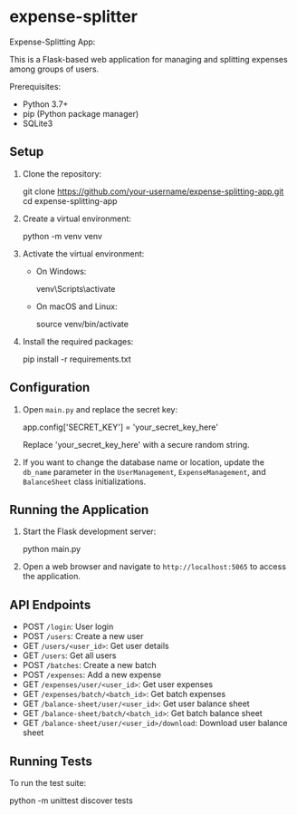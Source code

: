 # expense-splitter

Expense-Splitting App:

This is a Flask-based web application for managing and splitting expenses among groups of users.


Prerequisites:

- Python 3.7+
- pip (Python package manager)
- SQLite3

## Setup

1. Clone the repository:

   git clone https://github.com/your-username/expense-splitting-app.git
   cd expense-splitting-app

2. Create a virtual environment:

   python -m venv venv


3. Activate the virtual environment:
   - On Windows:
     
     venv\Scripts\activate
     
   - On macOS and Linux:
     
     source venv/bin/activate
     

4. Install the required packages:
   
   pip install -r requirements.txt
   

## Configuration

1. Open `main.py` and replace the secret key:
   
   app.config['SECRET_KEY'] = 'your_secret_key_here'
   
   Replace 'your_secret_key_here' with a secure random string.

2. If you want to change the database name or location, update the `db_name` parameter in the `UserManagement`, `ExpenseManagement`, and `BalanceSheet` class initializations.

## Running the Application

1. Start the Flask development server:
   
   python main.py


2. Open a web browser and navigate to `http://localhost:5065` to access the application.

## API Endpoints

- POST `/login`: User login
- POST `/users`: Create a new user
- GET `/users/<user_id>`: Get user details
- GET `/users`: Get all users
- POST `/batches`: Create a new batch
- POST `/expenses`: Add a new expense
- GET `/expenses/user/<user_id>`: Get user expenses
- GET `/expenses/batch/<batch_id>`: Get batch expenses
- GET `/balance-sheet/user/<user_id>`: Get user balance sheet
- GET `/balance-sheet/batch/<batch_id>`: Get batch balance sheet
- GET `/balance-sheet/user/<user_id>/download`: Download user balance sheet



## Running Tests

To run the test suite:


python -m unittest discover tests



